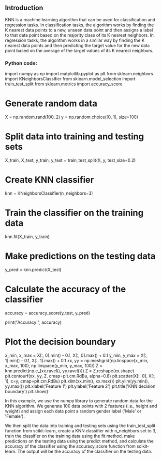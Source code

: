 ## Introduction
KNN is a machine learning algorithm that can be used for classification and regression tasks. In classification tasks, the algorithm works by finding the K nearest data points to a new, unseen data point and then assigns a label to that data point based on the majority class of its K nearest neighbors. In regression tasks, the algorithm works in a similar way by finding the K nearest data points and then predicting the target value for the new data point based on the average of the target values of its K nearest neighbors.

### Python code:

import numpy as np
import matplotlib.pyplot as plt
from sklearn.neighbors import KNeighborsClassifier
from sklearn.model_selection import train_test_split
from sklearn.metrics import accuracy_score

# Generate random data
X = np.random.rand(100, 2)
y = np.random.choice([0, 1], size=100)

# Split data into training and testing sets
X_train, X_test, y_train, y_test = train_test_split(X, y, test_size=0.2)

# Create KNN classifier
knn = KNeighborsClassifier(n_neighbors=3)

# Train the classifier on the training data
knn.fit(X_train, y_train)

# Make predictions on the testing data
y_pred = knn.predict(X_test)

# Calculate the accuracy of the classifier
accuracy = accuracy_score(y_test, y_pred)

print("Accuracy:", accuracy)

# Plot the decision boundary
x_min, x_max = X[:, 0].min() - 0.1, X[:, 0].max() + 0.1
y_min, y_max = X[:, 1].min() - 0.1, X[:, 1].max() + 0.1
xx, yy = np.meshgrid(np.linspace(x_min, x_max, 100),
                     np.linspace(y_min, y_max, 100))
Z = knn.predict(np.c_[xx.ravel(), yy.ravel()])
Z = Z.reshape(xx.shape)
plt.contourf(xx, yy, Z, cmap=plt.cm.RdBu, alpha=0.8)
plt.scatter(X[:, 0], X[:, 1], c=y, cmap=plt.cm.RdBu)
plt.xlim(xx.min(), xx.max())
plt.ylim(yy.min(), yy.max())
plt.xlabel('Feature 1')
plt.ylabel('Feature 2')
plt.title('KNN decision boundary')
plt.show()






In this example, we use the numpy library to generate random data for the KNN algorithm. We generate 100 data points with 2 features (i.e., height and weight) and assign each data point a random gender label ('Male' or 'Female').

We then split the data into training and testing sets using the train_test_split function from scikit-learn, create a KNN classifier with n_neighbors set to 3, train the classifier on the training data using the fit method, make predictions on the testing data using the predict method, and calculate the accuracy of the classifier using the accuracy_score function from scikit-learn. The output will be the accuracy of the classifier on the testing data.
